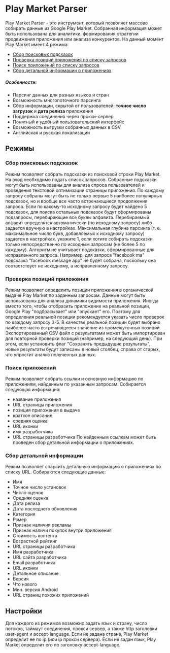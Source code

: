 # Play Market Parser

Play Market Parser - это инструмент, который позволяет массово собирать данные из Google Play Market. Собранная информация может быть использована для аналитики, формирования стратегии продвижения приложения или анализа конкурентов.
На данный момент Play Market имеет 4 режима:
- [Сбор поисковых подсказок](#сбор-поисковых-подсказок)
- [Проверка позиций приложения по списку запросов](#проверка-позиций-приложения)
- [Поиск приложений по списку запросов](#поиск-приложений)
- [Сбор детальной информации о приложениях](#сбор-детальной-информации)

##### Особенности:
- Парсинг данных для разных языков и стран
- Возможность многопоточного парсинга
- Сбор информации, скрытой от пользователей: **точное число загрузок** и **дата релиза** приложения
- Поддержка соединения через прокси-сервер
- Понятный и удобный пользовательский интерфейс
- Возможность выгрузки собранных данных в CSV
- Английская и русская локализации

## Режимы

### Сбор поисковых подсказок
Режим позволяет собрать подсказки из поисковой строки Play Market. На вход необходимо подать список запросов. Собранные подсказки могут быть использованы для анализа спроса пользователей и проведения текстовой оптимизации страницы приложения.
По каждому запросу собраны могут быть не только первые 5 наиболее популярных подсказок, но и вообще все часто встречающиеся продолжения запроса. Если по какому-то исходному запросу будет найдено 5 подсказок, для поиска остальных подсказок будут сформированы подзапросы, перебирающие все буквы алфавита. Перебираемый алфавит определятся автоматически (по исходному запросу) либо задается вручную в настройках. Максимальная глубина парсинга (т. е. максимальное число букв, добавляемых к исходному запросу) задается в настройках. укажите 1, если хотите собирать подсказки только непосредственно по исходным запросам (не более 5 по каждому).
Алгоритм не учитывает подсказки, сформированные для исправленного запроса. Например, для запроса "facebook ma" подсказка "facebook message app" не будет собрана, поскольку она соответствует не исходному, а исправленному запросу.

### Проверка позиций приложения
Режим позволяет определить позиции приложения в органической выдаче Play Market по заданным запросам. Данные могут быть использованы для анализа динамики видимости приложения.
Иногда вместо того, чтобы отобразить приложение на реальной позиции, Google Play "подбрасывает" или "опускает" его. Поэтому для определения реальной позиции рекомендуется указать число проверок по каждому запросу 3-5. В качестве реальной позиции будет выбрано наиболее часто встречающееся значение из промежуточных позиций.
Экспортированный CSV файл с результатами может быть импортирован для повторной проверки позиций (например, на следующий день). При этом, если установить флаг "Сохранять предыдущие результаты", новые результаты будут записаны в новый столбец, справа от старых, что упростит анализ полученных данных.

### Поиск приложений
Режим позволяет собрать ссылки и основную информацию по приложениям, найденным по указанным запросам.
Собирается следующая информация:
- название приложения
- URL страницы приложения
- позиция приложения в выдаче
- краткое описание
- средняя оценка
- URL иконки
- имя разработчика
- URL страницы разработчика
По найденным ссылкам может быть проведен сбор детальной информации о приложениях.

### Сбор детальной информации
Режим позволяет спарсить детальную информацию о приложениях по списку URL.
Собираются следующие данные:
- Имя
- Точное число установок
- Число оценок
- Средняя оценка
- Дата релиза
- Дата последнего обновления
- Категория
- Рзмер
- Признак наличия рекламы
- Признак наличи покупок внутри приложения
- Стоимость контента
- Возрастной рейтинг
- URL страницы разработчика
- Имя разработчика
- URL сайта разработчика
- Email разработчика
- URL иконки
- Детальное описание
- Версия
- Что нового
- Мин. версия Android
- URL страниц похожих приложений

## Настройки
Для каждого из режимов возможно задать язык и страну, число потоков, таймаут соединения, прокси сервер, а также http заголовки user-agent и accept-language.
Если не задана страна, Play Market определит ее по ip (или ip прокси сервера).
Если не задан язык, Play Market определит его по заголовку accept-language.